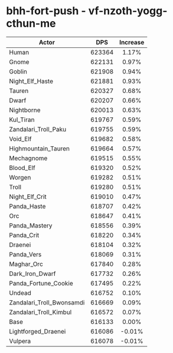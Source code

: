 # bhh-fort-push - vf-nzoth-yogg-cthun-me
| Actor | DPS | Increase |
|---|:---:|:---:|
|Human|623364|1.17%|
|Gnome|622131|0.97%|
|Goblin|621908|0.94%|
|Night_Elf_Haste|621881|0.93%|
|Tauren|620327|0.68%|
|Dwarf|620207|0.66%|
|Nightborne|620013|0.63%|
|Kul_Tiran|619767|0.59%|
|Zandalari_Troll_Paku|619755|0.59%|
|Void_Elf|619682|0.58%|
|Highmountain_Tauren|619664|0.57%|
|Mechagnome|619515|0.55%|
|Blood_Elf|619320|0.52%|
|Worgen|619282|0.51%|
|Troll|619280|0.51%|
|Night_Elf_Crit|619010|0.47%|
|Panda_Haste|618707|0.42%|
|Orc|618647|0.41%|
|Panda_Mastery|618556|0.39%|
|Panda_Crit|618220|0.34%|
|Draenei|618104|0.32%|
|Panda_Vers|618069|0.31%|
|Maghar_Orc|617840|0.28%|
|Dark_Iron_Dwarf|617732|0.26%|
|Panda_Fortune_Cookie|617495|0.22%|
|Undead|616752|0.10%|
|Zandalari_Troll_Bwonsamdi|616669|0.09%|
|Zandalari_Troll_Kimbul|616572|0.07%|
|Base|616133|0.00%|
|Lightforged_Draenei|616086|-0.01%|
|Vulpera|616078|-0.01%|
